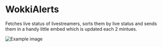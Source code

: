 # WokkiAlerts
Fetches live status of livestreamers, sorts them by live status and sends them in a handy little embed which is updated each 2 mintues.

![Example image](https://i.imgur.com/qISiTqR.png)